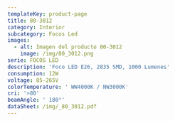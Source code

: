 ```yaml
---
templateKey: product-page
title: 80-3012
category: Interior
subcategory: Focos Led
images:
  - alt: Imagen del producto 80-3012
    image: /img/80_3012.png
serie: FOCOS LED
description: 'Foco LED E26, 2835 SMD, 1000 Lumenes'
consumption: 12W
voltage: 85-265V
colorTemperature: ' WW4000K / NW3000K'
cri: '>80'
beamAngle: ' 180°'
dataSheet: /img/_80_3012.pdf
---
```


